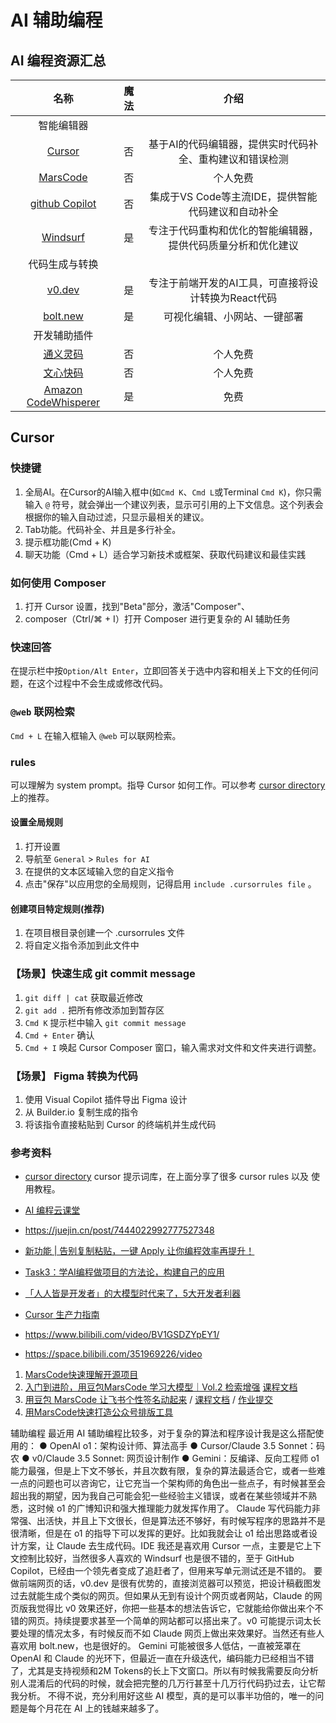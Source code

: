 # AI 辅助编程

## AI 编程资源汇总
|                                名称                                 | 魔法  |                             介绍                             |
| :-----------------------------------------------------------------: | :---: | :----------------------------------------------------------: |
|                             智能编辑器                              |       |                                                              |
|                  [Cursor](https://www.cursor.com/)                  |  否   |   基于AI的代码编辑器，提供实时代码补全、重构建议和错误检测   |
|                [MarsCode](https://www.marscode.cn/)                 |  否   |                           个人免费                           |
|   [github Copilot](https://docs.github.com/zh/copilot/quickstart)   |  否   |      集成于VS Code等主流IDE，提供智能代码建议和自动补全      |
|              [Windsurf](https://codeium.com/windsurf)               |  是   | 专注于代码重构和优化的智能编辑器，提供代码质量分析和优化建议 |
|                           代码生成与转换                            |       |                                                              |
|                      [v0.dev](https://v0.dev/)                      |  是   |     专注于前端开发的AI工具，可直接将设计转换为React代码      |
|                    [bolt.new](https://bolt.new/)                    |  是   |                 可视化编辑、小网站、一键部署                 |
|                            开发辅助插件                             |       |                                                              |
|            [通义灵码](https://tongyi.aliyun.com/lingma)             |  否   |                           个人免费                           |
|               [文心快码](https://comate.baidu.com/zh)               |  否   |                           个人免费                           |
| [Amazon CodeWhisperer](https://aws.amazon.com/cn/pm/codewhisperer/) |  是   |                             免费                             |


## Cursor

### 快捷键
1.  全局AI。在Cursor的AI输入框中(如`Cmd K`、`Cmd L`或Terminal `Cmd K`)，你只需输入 `@` 符号，就会弹出一个建议列表，显示可引用的上下文信息。这个列表会根据你的输入自动过滤，只显示最相关的建议。
2.  Tab功能。代码补全、并且是多行补全。
3.  提示框功能(Cmd + K)
4.  聊天功能（Cmd + L）适合学习新技术或框架、获取代码建议和最佳实践

### 如何使用 Composer
1. 打开 Cursor 设置，找到"Beta"部分，激活"Composer"、
2.  composer（Ctrl/⌘ + I）打开 Composer 进行更复杂的 AI 辅助任务

### 快速回答

在提示栏中按`Option/Alt Enter`，立即回答关于选中内容和相关上下文的任何问题，在这个过程中不会生成或修改代码。

### `@web` 联网检索

`Cmd + L` 在输入框输入 `@web` 可以联网检索。

### rules
可以理解为 system prompt。指导 Cursor 如何工作。可以参考 [cursor directory](https://cursor.directory/)  上的推荐。

#### 设置全局规则
1. 打开设置
2. 导航至 `General` > `Rules for AI`
3. 在提供的文本区域输入您的自定义指令
4. 点击"保存"以应用您的全局规则，记得启用 `include .cursorrules file` 。

#### 创建项目特定规则(推荐)
1. 在项目根目录创建一个 .cursorrules 文件
2. 将自定义指令添加到此文件中


### 【场景】快速生成 git commit message

1.  `git diff | cat` 获取最近修改
2.  `git add .` 把所有修改添加到暂存区
3.  `Cmd K` 提示栏中输入 `git commit message`
4.  `Cmd + Enter` 确认
5.  `Cmd + I` 唤起 Cursor Composer 窗口，输入需求对文件和文件夹进行调整。

### 【场景】 Figma 转换为代码

1. 使用 Visual Copilot 插件导出 Figma 设计
2. 从 Builder.io 复制生成的指令
3. 将该指令直接粘贴到 Cursor 的终端机并生成代码


### 参考资料
- [cursor directory](https://cursor.directory/) cursor 提示词库，在上面分享了很多 cursor rules 以及 使用教程。
- [AI 编程云课堂](https://bytedance.larkoffice.com/docx/Bd5HdlklBocDt5xXpQCc6Lkdnmc)

- https://juejin.cn/post/7444022992777527348
- [新功能 | 告别复制粘贴，一键 Apply 让你编程效率再提升！](https://mp.weixin.qq.com/s/jszvVZAdD1n-gyLtIot3Aw)
- [Task3：学AI编程做项目的方法论，构建自己的应用](https://www.datawhale.cn/activity/116/23/96?rankingPage=1&_refluxos=a10)
- [「人人皆是开发者」的大模型时代来了，5大开发者利器](https://mp.weixin.qq.com/s/gH5krrn6b2nd3ha1WaravA)
- [Cursor 生产力指南](https://c6k.app/posts/cursor-guide)
- https://www.bilibili.com/video/BV1GSDZYpEY1/
- https://space.bilibili.com/351969226/video

1. [MarsCode快速理解开源项目](https://live.marscode.cn/7116/8728899)
2. [入门到进阶，用豆包MarsCode 学习大模型｜Vol.2 检索增强](https://live.marscode.cn/7116/601669) [课程文档](https://bytedance.larkoffice.com/docx/O598dmlIOocSsjxLO1ec2uLMn8e)
3. [用豆包 MarsCode 让飞书个性签名动起来](https://live.byteoc.com/2333/9955066) / [课程文档](https://bytedance.larkoffice.com/docx/Qh68dUEmzoVpsOxkT9tcKa55nkh) / [作业提交](https://bytedance.larkoffice.com/share/base/form/shrcni6hfJjAFIWCC8ZNE0cYN5c)
4. [用MarsCode快速打造公众号排版工具](https://live.marscode.cn/7116/1217602)


辅助编程
最近用 AI 辅助编程比较多，对于复杂的算法和程序设计我是这么搭配使用的：
● OpenAI o1：架构设计师、算法高手
● Cursor/Claude 3.5 Sonnet：码农
● v0/Claude 3.5 Sonnet: 网页设计制作
● Gemini：反编译、反向工程师
o1 能力最强，但是上下文不够长，并且次数有限，复杂的算法最适合它，或者一些难一点的问题也可以咨询它，让它充当一个架构师的角色出一些点子，有时候甚至会超出我的期望，因为我自己可能会犯一些经验主义错误，或者在某些领域并不熟悉，这时候 o1 的广博知识和强大推理能力就发挥作用了。
Claude 写代码能力非常强、出活快，并且上下文很长，但是算法还不够好，有时候写程序的思路并不是很清晰，但是在 o1 的指导下可以发挥的更好。比如我就会让 o1 给出思路或者设计方案，让 Claude 去生成代码。IDE 我还是喜欢用 Cursor 一点，主要是它上下文控制比较好，当然很多人喜欢的 Windsurf 也是很不错的，至于 GitHub Copilot，已经由一个领先者变成了追赶者了，但用来写单元测试还是不错的。
要做前端网页的话，v0.dev 是很有优势的，直接浏览器可以预览，把设计稿截图发过去就能生成个类似的网页。但如果从无到有设计个网页或者网站，Claude 的网页版我觉得比 v0 效果还好，你把一些基本的想法告诉它，它就能给你做出来个不错的网页。持续提要求甚至一个简单的网站都可以搭出来了。v0 可能提示词太长要处理的情况太多，有时候反而不如 Claude 网页上做出来效果好。当然还有些人喜欢用 bolt.new，也是很好的。
Gemini 可能被很多人低估，一直被笼罩在 OpenAI 和 Claude 的光环下，但最近一直在升级迭代，编码能力已经相当不错了，尤其是支持视频和2M Tokens的长上下文窗口。所以有时候我需要反向分析别人混淆后的代码的时候，就会把完整的几万行甚至十几万行代码扔过去，让它帮我分析。
不得不说，充分利用好这些 AI 模型，真的是可以事半功倍的，唯一的问题是每个月花在 AI 上的钱越来越多了。